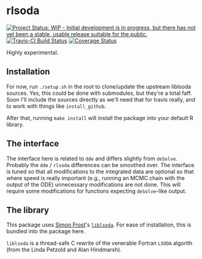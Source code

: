 # rlsoda

[![Project Status: WIP - Initial development is in progress, but there has not yet been a stable, usable release suitable for the public.](http://www.repostatus.org/badges/latest/wip.svg)](http://www.repostatus.org/#wip)
[![Travis-CI Build Status](https://travis-ci.org/richfitz/rlsoda.svg?branch=master)](https://travis-ci.org/richfitz/rlsoda)
[![Coverage Status](https://img.shields.io/codecov/c/github/richfitz/rlsoda/master.svg)](https://codecov.io/github/richfitz/rlsoda?branch=master)

Highly experimental.

## Installation

For now, run `./setup.sh` in the root to clone/update the upstream liblsoda sources.  Yes, this could be done with submodules, but they're a total faff.  Soon I'll include the sources directly as we'll need that for travis really, and to work with things like `install_github`.

After that, running `make install` will install the package into your default R library.

## The interface

The interface here is related to `dde` and differs slightly from `deSolve`.  Probably the `dde` / `rlsoda` differences can be smoothed over.  The interface is tuned so that all modifications to the integrated data are optional so that where speed is really important (e.g., running an MCMC chain with the output of the ODE) unnecessary modifications are not done.  This will require some modifications for functions expecting `deSolve`-like output.

## The library

This package uses [Simon Frost](https://github.com/sdwfrost)'s [`liblsoda`](https://github.com/sdwfrost/liblsoda).  For ease of installation, this is bundled into the package here.

`liblsoda` is a thread-safe C rewrite of the venerable Fortran `LSODA` algorith (from the Linda Petzold and Alan Hindmarsh).
